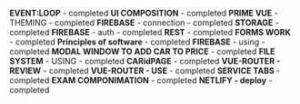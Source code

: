 <b>EVENT:LOOP</b> - completed
<b>UI COMPOSITION</b> - completed
<b>PRIME VUE</b> - THEMING - completed
<b>FIREBASE</b> - connection - completed
<b>STORAGE</b> - completed
<b>FIREBASE</b> - auth - completed
<b>REST</b> - completed
<b>FORMS WORK</b> - completed
<b>Principles of software</b> - completed
<b>FIREBASE</b> - using - completed
<b>MODAL WINDOW TO ADD CAR TO PRICE</b> - completed
<b>FILE SYSTEM</b> - USING - completed
<b>CARidPAGE</b> - completed
<b>VUE-ROUTER - REVIEW</b> - completed
<b>VUE-ROUTER - USE</b> - completed
<b>SERVICE TABS</b> - completed
<b>EXAM COMPONIMATION</b> - completed
<b>NETLIFY - deploy</b> - completed
